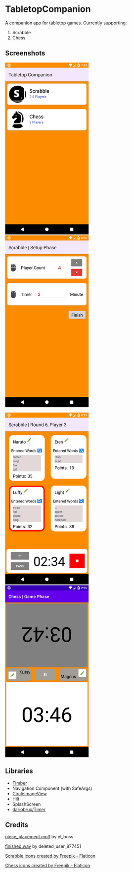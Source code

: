 # TabletopCompanion
A companion app for tabletop games. Currently supporting:
1. Scrabble
2. Chess

## Screenshots
<img src="screenshots/ss_menu.png" width="270" height="555"/> <img src="screenshots/ss_setup.png" width="270" height="555"/> 

<img src="screenshots/ss_scrabble_game.png" width="270" height="555"/> <img src="screenshots/ss_chess_game.png" width="270" height="555"/>


## Libraries
- [Timber](https://github.com/JakeWharton/timber)
- Navigation Component (with SafeArgs)
- [CircleImageView](https://github.com/hdodenhof/CircleImageView)
- Hilt
- SplashScreen
- [dariobrux/Timer](https://github.com/dariobrux/Timer)

## Credits
[piece_placement.mp3](https://freesound.org/people/el_boss/sounds/546119/) by el_boss

[finished.wav](https://freesound.org/people/InspectorJ/sounds/398194/) by deleted_user_877451

<a href="https://www.flaticon.com/free-icons/scrabble" title="scrabble icons">Scrabble icons created by Freepik - Flaticon</a>

<a href="https://www.flaticon.com/free-icons/chess" title="chess icons">Chess icons created by Freepik - Flaticon</a>

